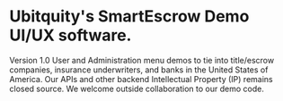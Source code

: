 # Ubitquity's SmartEscrow Demo UI/UX software.

Version 1.0 User and Administration menu demos to tie into title/escrow companies, insurance underwriters, and banks in the United States of America. Our APIs and other backend Intellectual Property (IP) remains closed source. We welcome outside collaboration to our demo code.
